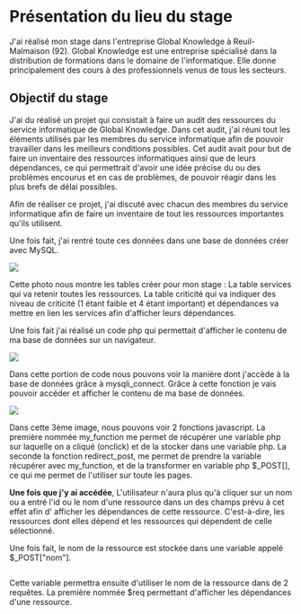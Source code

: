 # Présentation du lieu du stage #
J'ai réalisé mon stage dans l'entreprise Global Knowledge à Reuil-Malmaison (92).
Global Knowledge est une entreprise spécialisé dans la distribution de formations dans le domaine de l'informatique. Elle donne principalement des cours à des professionnels venus de tous les secteurs.

## Objectif du stage ##
J'ai du réalisé un projet qui consistait à faire un audit des ressources du service informatique de Global Knowledge.
Dans cet audit, j'ai réuni tout les éléments utilisés par les membres du service informatique afin de pouvoir travailler dans les meilleurs conditions possibles.
Cet audit avait pour but de faire un inventaire des ressources informatiques ainsi que de leurs dépendances, ce qui permettrait d'avoir une idée précise du ou des problèmes encourus et en cas de problèmes, de pouvoir réagir dans les plus brefs de délai possibles.

Afin de réaliser ce projet, j'ai discuté avec chacun des membres du service informatique afin de faire un inventaire de tout les ressources importantes qu'ils utilisent.

Une fois fait, j'ai rentré toute ces données dans une base de données créer avec MySQL.


![](https://www.zupimages.net/up/19/27/lxen.png)

Cette photo nous montre les tables créer pour mon stage : La table services qui va retenir toutes les ressources. La table criticité qui va indiquer des niveau de criticité (1 étant faible et 4 étant important) et dépendances va mettre en lien les services afin d'afficher leurs dépendances.

Une fois fait j'ai réalisé un code php qui permettait d'afficher le contenu de ma base de données sur un navigateur.

![](https://zupimages.net/up/19/27/968n.png)

Dans cette portion de code nous pouvons voir la manière dont j'accède à la base de données grâce à mysqli_connect. Grâce à cette fonction je vais pouvoir accéder et afficher le contenu de ma base de données.


![](https://zupimages.net/up/19/27/jghw.png)

Dans cette 3ème image, nous pouvons voir 2 fonctions javascript.
La première nommée my_function me permet de récupérer une variable php sur laquelle on a cliqué (onclick) et de la stocker dans une variable php.
La seconde la fonction redirect_post, me permet de prendre la variable récupérer avec my_function, et de la transformer en variable php $_POST[], ce qui me permet de l'utiliser sur toute les pages.

**Une fois que j'y ai accédée**, L'utilisateur n'aura plus qu'à cliquer sur un nom ou a entré l'id ou le nom d'une ressource dans un des champs prévu à cet effet afin d' afficher les dépendances de cette ressource. C'est-à-dire, les ressources dont elles dépend et les ressources qui dépendent de celle sélectionné.

Une fois fait, le nom de la ressource est stockée dans une variable appelé $_POST["nom"].


![]()

Cette variable permettra ensuite d'utiliser le nom de la ressource dans de 2 requêtes.
La première nommée $req permettant d'afficher les dépendances d'une ressource.